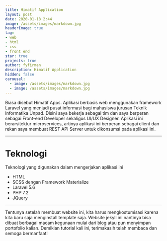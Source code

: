 ```yaml
---
title: Himatif Application
layout: post
date: 2020-01-18 2:44
image: /assets/images/markdown.jpg
headerImage: true
tag:
- web
- html
- css
- front end
star: true
projects: true
author: fyfirman
description: Himatif Application
hidden: false
carousel:
  - image: /assets/images/markdown.jpg
  - image: /assets/images/markdown.jpg
---
```



Biasa disebut Himatif Apps. Aplikasi berbasis web menggunakan framework Laravel yang menjadi pusat informasi bagi mahasiswa jurusan Teknik Informatika Unpad. Disini saya bekerja sebagai tim dan saya berperan sebagai Front-end Developer sekaligus UI/UX Designer. Aplikasi ini berarsitektur microservices, artinya aplikasi ini berperan sebagai client dan rekan saya membuat REST API Server untuk dikonsumsi pada aplikasi ini.

---

# Teknologi

Teknologi yang digunakan dalam mengerjakan aplikasi ini

* HTML
* SCSS dengan Framework Materialize
* Laravel 5.6
* PHP 7.2
* JQuery

---
Tentunya setelah membuat website ini, kita harus mengkostumisasi karena kita baru saja menginstall template saja. Website jekyll ini nantinya bisa dibuat berbagai macam kegunaan mulai dari blog atau pun menyimpan portofolio kalian. Demikian tutorial kali ini, terimakasih telah membaca dan semoga bermanfaat!
